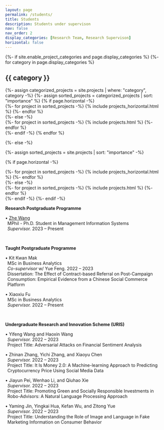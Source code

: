 ```yaml
---
layout: page
permalink: /students/
title: Students
description: Students under supervison
nav: false
nav_order: 2
display_categories: [Research Team, Research Supervison]
horizontal: false
---
```


<!-- pages/projects.md -->
<div class="projects">
{%- if site.enable_project_categories and page.display_categories %}
  <!-- Display categorized projects -->
  {%- for category in page.display_categories %}
  <h2 class="category">{{ category }}</h2>
  {%- assign categorized_projects = site.projects | where: "category", category -%}
  {%- assign sorted_projects = categorized_projects | sort: "importance" %}
  <!-- Generate cards for each project -->
  {% if page.horizontal -%}
  <div class="container">
    <div class="row row-cols-2">
    {%- for project in sorted_projects -%}
      {% include projects_horizontal.html %}
    {%- endfor %}
    </div>
  </div>
  {%- else -%}
  <div class="grid">
    {%- for project in sorted_projects -%}
      {% include projects.html %}
    {%- endfor %}
  </div>
  {%- endif -%}
  {% endfor %}

{%- else -%}
<!-- Display projects without categories -->
  {%- assign sorted_projects = site.projects | sort: "importance" -%}
  <!-- Generate cards for each project -->
  {% if page.horizontal -%}
  <div class="container">
    <div class="row row-cols-2">
    {%- for project in sorted_projects -%}
      {% include projects_horizontal.html %}
    {%- endfor %}
    </div>
  </div>
  {%- else -%}
  <div class="grid">
    {%- for project in sorted_projects -%}
      {% include projects.html %}
    {%- endfor %}
  </div>
  {%- endif -%}
{%- endif -%}
</div>

<strong>Research Postgraduate Programme</strong><br>
<p style="padding-left: 0.5em; text-indent: -0.5em;">• <a href="https://zhe-wang0018.github.io/">Zhe Wang</a> <br>
MPhil - Ph.D. Student in Management Information Systems<br>
<i>Supervisor.</i> 2023 – Present</p>
<br>

<strong>Taught Postgraduate Programme</strong><br>
<p style="padding-left: 0.5em; text-indent: -0.5em;">• Kit Kwan Mak<br>
MSc in Business Analytics<br>
<i>Co-supervisor</i> w/ Yue Feng. 2022 – 2023<br>
Dissertation: The Effect of Contract-based Referral on Post-Campaign Consumption: Empirical Evidence from a Chinese Social Commerce Platform</p>


<p style="padding-left: 0.5em; text-indent: -0.5em;">• Xiaoxiu Fu<br>
MSc in Business Analytics<br>
<i>Supervisor.</i> 2022 – Present</p>
<br>

<strong>Undergraduate Research and Innovation Scheme (URIS)</strong><br>
<p style="padding-left: 0.5em; text-indent: -0.5em;">• Yifeng Wang and Haoxin Wang<br>
<i>Supervisor.</i> 2022 – 2023<br>
Project Title: Adversarial Attacks on Financial Sentiment Analysis</p>

<p style="padding-left: 0.5em; text-indent: -0.5em;">• Zhinan Zhang, Yichi Zhang, and Xiaoyu Chen<br>
<i>Supervisor.</i> 2022 – 2023<br>
Project Title: It Is Money 2.0: A Machine-learning Approach to Predicting Cryptocurrency Price Using Social Media Data</p>

<p style="padding-left: 0.5em; text-indent: -0.5em;">• Jiayun Pei, Wenhao Li, and Qiuhao Xie<br>
<i>Supervisor.</i> 2022 – 2023<br>
Project Title: Promoting Green and Socially Responsible Investments in Robo-Advisors: A Natural Language Processing Approach</p>

<p style="padding-left: 0.5em; text-indent: -0.5em;">• Yaming Jin, Yingkai Hua, Kefan Wu, and Zitong Yue<br>
<i>Supervisor.</i> 2022 – 2023<br>
Project Title: Understanding the Role of Image and Language in Fake Marketing Information on Consumer Behavior</p>
